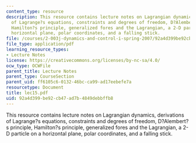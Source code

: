 ```yaml
---
content_type: resource
description: This resource contains lecture notes on Lagrangian dynamics, derivations
  of Lagrange?s equations, constraints and degrees of freedom, D?Alembert?s principle,
  Hamilton?s principle, generalized fores and the Lagrangian, a 2-D particle on a
  horizontal plane, polar coordinates, and a falling stick.
file: /courses/2-003j-dynamics-and-control-i-spring-2007/92a4d399be92cb47ad7b4849debbffb8_lec15.pdf
file_type: application/pdf
learning_resource_types:
- Lecture Notes
license: https://creativecommons.org/licenses/by-nc-sa/4.0/
ocw_type: OCWFile
parent_title: Lecture Notes
parent_type: CourseSection
parent_uid: ff6105c6-0132-46bc-ca99-ad17eebefe7a
resourcetype: Document
title: lec15.pdf
uid: 92a4d399-be92-cb47-ad7b-4849debbffb8
---
```

This resource contains lecture notes on Lagrangian dynamics, derivations of Lagrange?s equations, constraints and degrees of freedom, D?Alembert?s principle, Hamilton?s principle, generalized fores and the Lagrangian, a 2-D particle on a horizontal plane, polar coordinates, and a falling stick.